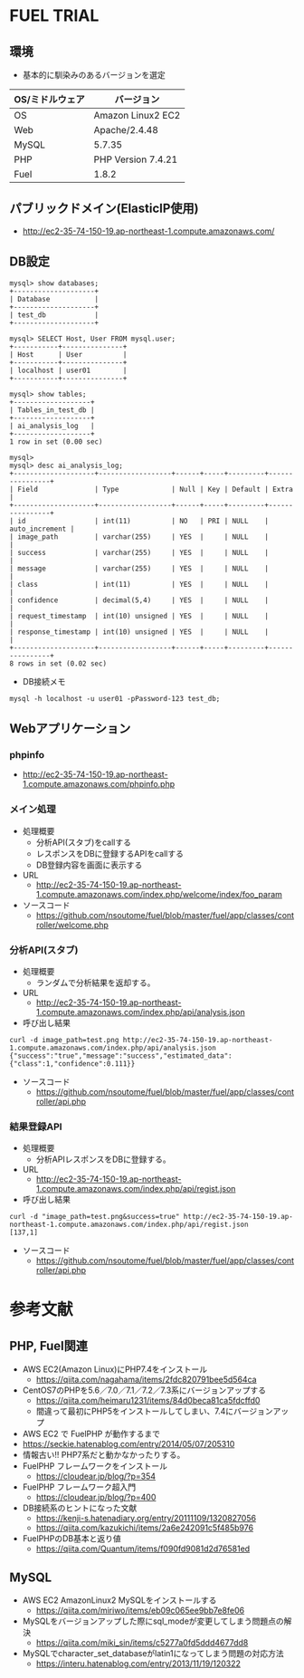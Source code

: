 # FUEL TRIAL

## 環境
- 基本的に馴染みのあるバージョンを選定

| OS/ミドルウェア | バージョン |
----|---- 
| OS | Amazon Linux2 EC2|
| Web | Apache/2.4.48 |
| MySQL | 5.7.35 |
| PHP | PHP Version 7.4.21 |
| Fuel | 1.8.2 |

## パブリックドメイン(ElasticIP使用)
- http://ec2-35-74-150-19.ap-northeast-1.compute.amazonaws.com/

## DB設定
```
mysql> show databases;
+--------------------+
| Database           |
+--------------------+
| test_db            |
+--------------------+

mysql> SELECT Host, User FROM mysql.user;
+-----------+---------------+
| Host      | User          |
+-----------+---------------+
| localhost | user01        |
+-----------+---------------+

mysql> show tables;
+-------------------+
| Tables_in_test_db |
+-------------------+
| ai_analysis_log   |
+-------------------+
1 row in set (0.00 sec)

mysql> 
mysql> desc ai_analysis_log;
+--------------------+------------------+------+-----+---------+----------------+
| Field              | Type             | Null | Key | Default | Extra          |
+--------------------+------------------+------+-----+---------+----------------+
| id                 | int(11)          | NO   | PRI | NULL    | auto_increment |
| image_path         | varchar(255)     | YES  |     | NULL    |                |
| success            | varchar(255)     | YES  |     | NULL    |                |
| message            | varchar(255)     | YES  |     | NULL    |                |
| class              | int(11)          | YES  |     | NULL    |                |
| confidence         | decimal(5,4)     | YES  |     | NULL    |                |
| request_timestamp  | int(10) unsigned | YES  |     | NULL    |                |
| response_timestamp | int(10) unsigned | YES  |     | NULL    |                |
+--------------------+------------------+------+-----+---------+----------------+
8 rows in set (0.02 sec)

```
- DB接続メモ
```
mysql -h localhost -u user01 -pPassword-123 test_db;
```

## Webアプリケーション
### phpinfo 
  - http://ec2-35-74-150-19.ap-northeast-1.compute.amazonaws.com/phpinfo.php

### メイン処理
- 処理概要
  - 分析API(スタブ)をcallする
  - レスポンスをDBに登録するAPIをcallする
  - DB登録内容を画面に表示する
- URL
  - http://ec2-35-74-150-19.ap-northeast-1.compute.amazonaws.com/index.php/welcome/index/foo_param
- ソースコード
  - https://github.com/nsoutome/fuel/blob/master/fuel/app/classes/controller/welcome.php

### 分析API(スタブ)
- 処理概要
  - ランダムで分析結果を返却する。
- URL  
  - http://ec2-35-74-150-19.ap-northeast-1.compute.amazonaws.com/index.php/api/analysis.json
- 呼び出し結果
```
curl -d image_path=test.png http://ec2-35-74-150-19.ap-northeast-1.compute.amazonaws.com/index.php/api/analysis.json
{"success":"true","message":"success","estimated_data":{"class":1,"confidence":0.111}}
```
- ソースコード
  - https://github.com/nsoutome/fuel/blob/master/fuel/app/classes/controller/api.php

### 結果登録API
- 処理概要
  - 分析APIレスポンスをDBに登録する。
- URL  
  - http://ec2-35-74-150-19.ap-northeast-1.compute.amazonaws.com/index.php/api/regist.json
- 呼び出し結果
```
curl -d "image_path=test.png&success=true" http://ec2-35-74-150-19.ap-northeast-1.compute.amazonaws.com/index.php/api/regist.json
[137,1]
```
- ソースコード
  - https://github.com/nsoutome/fuel/blob/master/fuel/app/classes/controller/api.php

# 参考文献

## PHP, Fuel関連
- AWS EC2(Amazon Linux)にPHP7.4をインストール
  - https://qiita.com/nagahama/items/2fdc820791bee5d564ca
- CentOS7のPHPを5.6／7.0／7.1／7.2／7.3系にバージョンアップする
  - https://qiita.com/heimaru1231/items/84d0beca81ca5fdcffd0
  - 間違って最初にPHP5をインストールしてしまい、7.4にバージョンアップ
-  AWS EC2 で FuelPHP が動作するまで
  - https://seckie.hatenablog.com/entry/2014/05/07/205310
  - 情報古い!! PHP7系だと動かなかったりする。
- FuelPHP フレームワークをインストール
  - https://cloudear.jp/blog/?p=354
- FuelPHP フレームワーク超入門
  - https://cloudear.jp/blog/?p=400
- DB接続系のヒントになった文献
  - https://kenji-s.hatenadiary.org/entry/20111109/1320827056
  - https://qiita.com/kazukichi/items/2a6e242091c5f485b976
- FuelPHPのDB基本と返り値
  - https://qiita.com/Quantum/items/f090fd9081d2d76581ed

## MySQL
- AWS EC2 AmazonLinux2 MySQLをインストールする
  - https://qiita.com/miriwo/items/eb09c065ee9bb7e8fe06
- MySQLをバージョンアップした際にsql_modeが変更してしまう問題点の解決
  - https://qiita.com/miki_sin/items/c5277a0fd5ddd4677dd8
- MySQLでcharacter_set_databaseがlatin1になってしまう問題の対応方法
  - https://interu.hatenablog.com/entry/2013/11/19/120322





## 


